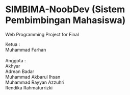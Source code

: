 # SIMBIMA-NoobDev (Sistem Pembimbingan Mahasiswa)
Web Programming Project for Final

Ketua   : <br>Muhammad Farhan
<br>
<br>
Anggota : <br>Akhyar <br>
          Adrean Badar <br>
          Muhammad Akbarul Ihsan <br>
          Muhammad Rayyan Azzuhri <br>
          Rendika Rahmaturrizki <br>
